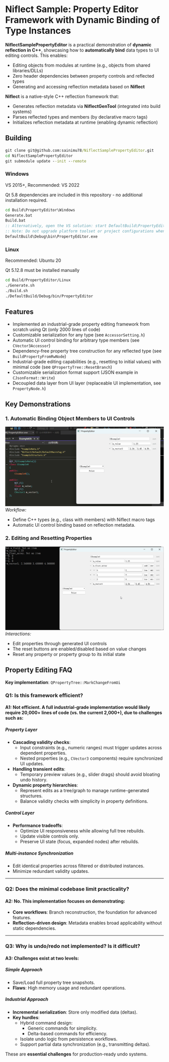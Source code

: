 # Niflect Sample: Property Editor Framework with Dynamic Binding of Type Instances

**NiflectSamplePropertyEditor** is a practical demonstration of **dynamic reflection in C++**, showcasing how to **automatically bind** data types to UI editing controls. This enables:

- Editing objects from modules at runtime (e.g., objects from shared libraries/DLLs)
- Zero header dependencies between property controls and reflected types
- Generating and accessing reflection metadata based on **Niflect**

**Niflect** is a native-style C++ reflection framework that:

- Generates reflection metadata via **NiflectGenTool** (integrated into build systems)
- Parses reflected types and members (by declarative macro tags)
- Initializes reflection metadata at runtime (enabling dynamic reflection)

## Building

```bat
git clone git@github.com:sainimu78/NiflectSamplePropertyEditor.git
cd NiflectSamplePropertyEditor
git submodule update --init --remote
```

### Windows

VS 2015+, Recommended: VS 2022

Qt 5.8 dependencies are included in this repository - no additional installation required.

```bat
cd Build\PropertyEditor\Windows
Generate.bat
Build.bat
:: Alternatively, open the VS solution: start DefaultBuild\PropertyEditor.sln
:: Note: Do not upgrade platform toolset or project configurations when opening
DefaultBuild\Debug\bin\PropertyEditor.exe
```

### Linux

Recommended: Ubuntu 20

Qt 5.12.8 must be installed manually

```bash
cd Build/PropertyEditor/Linux
./Generate.sh
./Build.sh
./DefaultBuild/Debug/bin/PropertyEditor
```

## Features

- Implemented an industrial-grade property editing framework from scratch using Qt (only 2000 lines of code)
- Customizable serialization for any type (see `AccessorSetting.h`)
- Automatic UI control binding for arbitrary type members (see `CVector3Accessor`)
- Dependency-free property tree construction for any reflected type (see `BuildPropertyFromRwNode`)
- Industrial-grade editing capabilities (e.g., resetting to initial values) with minimal code (see `QPropertyTree::ResetBranch`)
- Customizable serialization format support (JSON example in `CJsonFormat::Write`)
- Decoupled data layer from UI layer (replaceable UI implementation, see `PropertyNode.h`)

## Key Demonstrations

### 1. Automatic Binding Object Members to UI Controls

![Basic_Reflection](../Basic_Reflection.gif)
*Workflow:*

- Define C++ types (e.g., class with members) with Niflect macro tags
- Automatic UI control binding based on reflection metadata.

### 2. Editing and Resetting Properties

![Edit_Reset_Print](../Edit_Reset_Print.gif)
*Interactions:*

- Edit properties through generated UI controls
- The reset buttons are enabled/disabled based on value changes
- Reset any property or property group to its initial state

## Property Editing FAQ

**Key implementation**: `QPropertyTree::MarkChangeFromUi`

### Q1: Is this framework efficient?

#### A1: Not efficient. A full industrial-grade implementation would likely require 20,000+ lines of code (vs. the current 2,000+), due to challenges such as:

##### Property Layer

- **Cascading validity checks**:
  - Input constraints (e.g., numeric ranges) must trigger updates across dependent properties.
  - Nested properties (e.g., `CVector3` components) require synchronized UI updates.
- **Handling transient edits**:
  - Temporary preview values (e.g., slider drags) should avoid bloating undo history.
- **Dynamic property hierarchies**:
  - Represent edits as a tree/graph to manage runtime-generated structures.
  - Balance validity checks with simplicity in property definitions.

##### Control Layer

- **Performance tradeoffs**:
  - Optimize UI responsiveness while allowing full tree rebuilds.
  - Update visible controls only.
  - Preserve UI state (focus, expanded nodes) after rebuilds.

##### Multi-instance Synchronization

- Edit identical properties across filtered or distributed instances.
- Minimize redundant validity updates.

------

### Q2: Does the minimal codebase limit practicality?

#### **A2: No.** This implementation focuses on demonstrating:

- **Core workflows**: Branch reconstruction, the foundation for advanced features.
- **Reflection-driven design**: Metadata enables broad applicability without static dependencies.

------

### Q3: Why is undo/redo not implemented? Is it difficult?

#### A3: Challenges exist at two levels:

##### Simple Approach

- Save/Load full property tree snapshots.
- **Flaws**: High memory usage and redundant operations.

##### Industrial Approach

- **Incremental serialization**: Store only modified data (deltas).
- **Key hurdles**:
  - Hybrid command design:
    - Generic commands for simplicity.
    - Delta-based commands for efficiency.
  - Isolate undo logic from persistence workflows.
  - Support partial data synchronization (e.g., transmitting deltas).

These are **essential challenges** for production-ready undo systems.